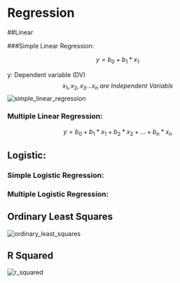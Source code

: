 # Regression

##Linear

###Simple Linear Regression:

$$
y = b_0 + b_1 * x_1
$$

y: Dependent variable (DV)
$$
x_1, x_2, x_3 ... x_n \ are \  Independent \  Variabls
$$
![simple_linear_regression](/Users/liyixuan1121/Documents/github/Real-Life-Data-Science-Exercises/Modelling/stats_refresher/simple_linear_regression.png)

### Multiple Linear Regression:

$$
y = b_0 + b_1 * x_1 + b_2 * x_2 + ... + b_n * x_n
$$



## Logistic:

### Simple Logistic Regression:

### Multiple Logistic Regression:



 ## Ordinary Least Squares

![ordinary_least_squares](/Users/liyixuan1121/Documents/github/Real-Life-Data-Science-Exercises/Modelling/stats_refresher/ordinary_least_squares.png)



## R Squared

![r_squared](/Users/liyixuan1121/Documents/github/Real-Life-Data-Science-Exercises/Modelling/stats_refresher/r_squared.png)